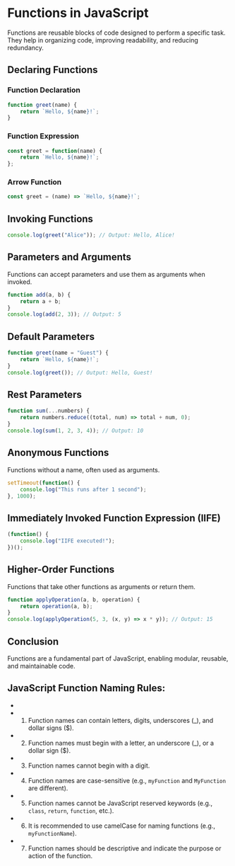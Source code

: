 # Functions in JavaScript

Functions are reusable blocks of code designed to perform a specific task. They help in organizing code, improving readability, and reducing redundancy.

## Declaring Functions

### Function Declaration
```javascript
function greet(name) {
    return `Hello, ${name}!`;
}
```

### Function Expression
```javascript
const greet = function(name) {
    return `Hello, ${name}!`;
};
```

### Arrow Function
```javascript
const greet = (name) => `Hello, ${name}!`;
```

## Invoking Functions
```javascript
console.log(greet("Alice")); // Output: Hello, Alice!
```

## Parameters and Arguments
Functions can accept parameters and use them as arguments when invoked.
```javascript
function add(a, b) {
    return a + b;
}
console.log(add(2, 3)); // Output: 5
```

## Default Parameters
```javascript
function greet(name = "Guest") {
    return `Hello, ${name}!`;
}
console.log(greet()); // Output: Hello, Guest!
```

## Rest Parameters
```javascript
function sum(...numbers) {
    return numbers.reduce((total, num) => total + num, 0);
}
console.log(sum(1, 2, 3, 4)); // Output: 10
```

## Anonymous Functions
Functions without a name, often used as arguments.
```javascript
setTimeout(function() {
    console.log("This runs after 1 second");
}, 1000);
```

## Immediately Invoked Function Expression (IIFE)
```javascript
(function() {
    console.log("IIFE executed!");
})();
```

## Higher-Order Functions
Functions that take other functions as arguments or return them.
```javascript
function applyOperation(a, b, operation) {
    return operation(a, b);
}
console.log(applyOperation(5, 3, (x, y) => x * y)); // Output: 15
```

## Conclusion
Functions are a fundamental part of JavaScript, enabling modular, reusable, and maintainable code.

## JavaScript Function Naming Rules:
 * 
 * 1. Function names can contain letters, digits, underscores (_), and dollar signs ($).
 * 2. Function names must begin with a letter, an underscore (_), or a dollar sign ($).
 * 3. Function names cannot begin with a digit.
 * 4. Function names are case-sensitive (e.g., `myFunction` and `MyFunction` are different).
 * 5. Function names cannot be JavaScript reserved keywords (e.g., `class`, `return`, `function`, etc.).
 * 6. It is recommended to use camelCase for naming functions (e.g., `myFunctionName`).
 * 7. Function names should be descriptive and indicate the purpose or action of the function.




